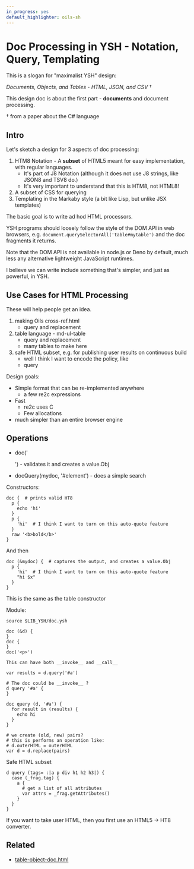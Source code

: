 ```yaml
---
in_progress: yes
default_highlighter: oils-sh
---
```


Doc Processing in YSH - Notation, Query, Templating
====================================================

This is a slogan for "maximalist YSH" design:

*Documents, Objects, and Tables - HTML, JSON, and CSV* &dagger;

This design doc is about the first part - **documents** and document processing.

&dagger; from a paper about the C# language

<div id="toc">
</div> 

## Intro 

Let's sketch a design for 3 aspects of doc processing:

1. HTM8 Notation - A **subset** of HTML5 meant for easy implementation, with
   regular languages.
   - It's part of J8 Notation (although it does not use J8 strings, like JSON8
     and TSV8 do.)
   - It's very important to understand that this is HTM8, not HTML8!
1. A subset of CSS for querying
1. Templating in the Markaby style (a bit like Lisp, but unlike JSX templates)

The basic goal is to write ad hod HTML processors.

YSH programs should loosely follow the style of the DOM API in web browsers,
e.g.  `document.querySelectorAll('table#mytable')` and the doc fragments it
returns.

Note that the DOM API is not available in node.js or Deno by default, much less
any alternative lightweight JavaScript runtimes.

I believe we can write include something that's simpler, and just as powerful,
in YSH.

## Use Cases for HTML Processing

These will help people get an idea.

1. making Oils cross-ref.html
   - query and replacement
1. table language - md-ul-table
   - query and replacement
   - many tables to make here
1. safe HTML subset, e.g. for publishing user results on continuous build
   - well I think I want to encode the policy, like
   - query

Design goals:

- Simple format that can be re-implemented anywhere
  - a few re2c expressions
- Fast
  - re2c uses C
  - Few allocations
- much simpler than an entire browser engine

## Operations

- doc('<p>') - validates it and creates a value.Obj
- docQuery(mydoc, '#element') - does a simple search

Constructors:

    doc {  # prints valid HT8
      p {
        echo 'hi'
      }
      p {
        'hi'  # I think I want to turn on this auto-quote feature
      }
      raw '<b>bold</b>'
    }

And then

    doc (&mydoc) {  # captures the output, and creates a value.Obj
      p {
        'hi'  # I think I want to turn on this auto-quote feature
        "hi $x"
      }
    }

This is the same as the table constructor

Module:

    source $LIB_YSH/doc.ysh

    doc (&d) {
    }
    doc {
    }
    doc('<p>')

    This can have both __invoke__ and __call__

    var results = d.query('#a')

    # The doc could be __invoke__ ?
    d query '#a' {
    }

    doc query (d, '#a') {
      for result in (results) {
        echo hi
      }
    }

    # we create (old, new) pairs?
    # this is performs an operation like:
    # d.outerHTML = outerHTML
    var d = d.replace(pairs)


Safe HTML subset

    d query (tags= :|a p div h1 h2 h3|) {
      case (_frag.tag) {
        a {
          # get a list of all attributes
          var attrs = _frag.getAttributes()
        }
      }
    }

If you want to take user HTML, then you first use an HTML5 -> HT8 converter.

## Related

- [table-object-doc.html](table-object-doc.html)
